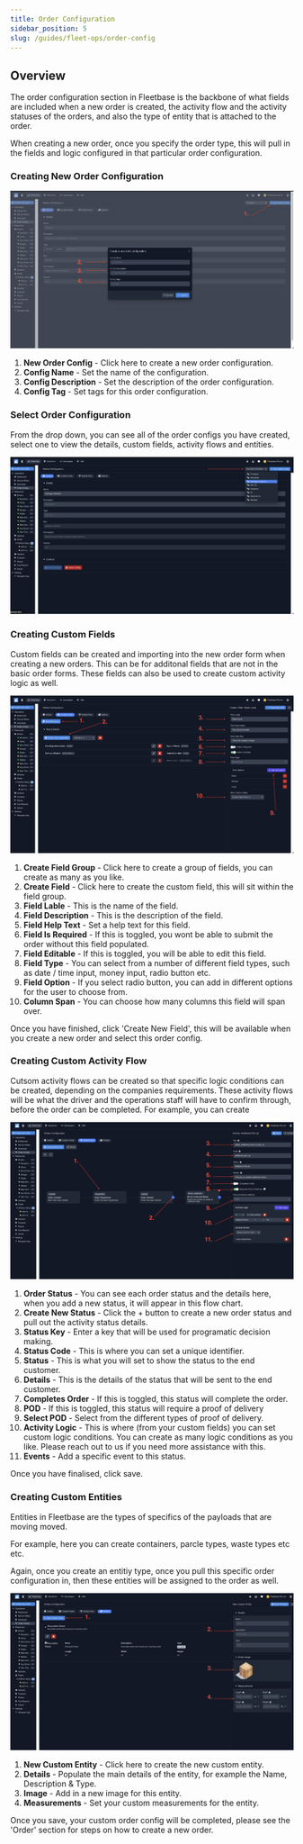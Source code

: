 ```yaml
---
title: Order Configuration
sidebar_position: 5
slug: /guides/fleet-ops/order-config
---
```


## Overview

The order configuration section in Fleetbase is the backbone of what fields are included when a new order is created, the activity flow and the activity statuses of the orders, and also the type of entity that is attached to the order. 

When creating a new order, once you specify the order type, this will pull in the fields and logic configured in that particular order configuration. 

### Creating New Order Configuration

![Alt text](image-22.png)

1. **New Order Config** - Click here to create a new order configuration.
2. **Config Name** - Set the name of the configuration.
3. **Config Description** - Set the description of the order configuration. 
4. **Config Tag** - Set tags for this order configuration. 

### Select Order Configuration 

From the drop down, you can see all of the order configs you have created, select one to view the details, custom fields, activity flows and entities. 

![Alt text](image-23.png)

### Creating Custom Fields

Custom fields can be created and importing into the new order form when creating a new orders. This can be for additonal fields that are not in the basic order forms. These fields can also be used to create custom activity logic as well.

![Alt text](image-25.png)

1. **Create Field Group** - Click here to create a group of fields, you can create as many as you like.
2. **Create Field** - Click here to create the custom field, this will sit within the field group.
3. **Field Lable** - This is the name of the field. 
4. **Field Description** - This is the description of the field. 
5. **Field Help Text** - Set a help text for this field. 
6. **Field Is Required** - If this is toggled, you wont be able to submit the order without this field populated. 
7. **Field Editable** - If this is toggled, you will be able to edit this field. 
8. **Field Type** - You can select from a number of different field types, such as date / time input, money input, radio button etc. 
9. **Field Option** - If you select radio button, you can add in different options for the user to choose from.
10. **Column Span** - You can choose how many columns this field will span over. 

Once you have finished, click 'Create New Field', this will be available when you create a new order and select this order config.

### Creating Custom Activity Flow 

Cutsom activity flows can be created so that specific logic conditions can be created, depending on the companies requirements. These activity flows will be what the driver and the operations staff will have to confirm through, before the order can be completed. For example, you can create 

![Alt text](image-26.png)

1. **Order Status** - You can see each order status and the details here, when you add a new status, it will appear in this flow chart.
2. **Create New Status** - Click the + button to create a new order status and pull out the activity status details.
3. **Status Key** - Enter a key that will be used for programatic decision making.
4. **Status Code** - This is where you can set a unique identifier. 
5. **Status** - This is what you will set to show the status to the end customer. 
6. **Details** - This is the details of the status that will be sent to the end customer. 
7. **Completes Order** - If this is toggled, this status will complete the order. 
8. **POD** - If this is toggled, this status will require a proof of delivery
9. **Select POD** - Select from the different types of proof of delivery.
10. **Activity Logic** - This is where (from your custom fields) you can set custom logic conditions. You can create as many logic conditions as you like. Please reach out to us if you need more assistance with this.  
11. **Events** - Add a specific event to this status.

Once you have finalised, click save. 

### Creating Custom Entities

Entities in Fleetbase are the types of specifics of the payloads that are moving moved. 

For example, here you can create containers, parcle types, waste types etc etc. 

Again, once you create an entitiy type, once you pull this specific order configuration in, then these entities will be assigned to the order as well. 

![Alt text](image-27.png)

1. **New Custom Entity** - Click here to create the new custom entity.
2. **Details** - Populate the main details of the entity, for example the Name, Description & Type. 
3. **Image** - Add in a new image for this entity.
4. **Measurements** - Set your custom measurements for the entity. 

Once you save, your custom order config will be completed, please see the 'Order' section for steps on how to create a new order.
